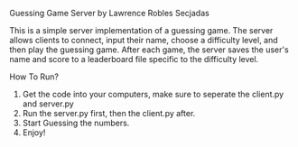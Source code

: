 Guessing Game Server by Lawrence Robles Secjadas

This is a simple server implementation of a guessing game. The server allows clients to connect, input their name, choose a difficulty level, and then play the guessing game. After each game, the server saves the user's name and score to a leaderboard file specific to the difficulty level.

How To Run?
1. Get the code into your computers, make sure to seperate the client.py and server.py
2. Run the server.py first, then the client.py after.
3. Start Guessing the numbers.
4. Enjoy!
